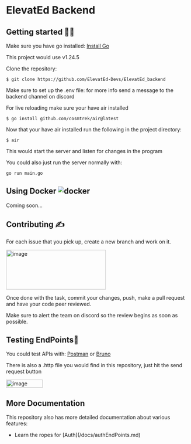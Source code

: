 <h1> ElevatEd Backend </h1>

<h2> Getting started 🧑‍💻</h2>
<p>Make sure you have go installed: <a href="https://go.dev/doc/install">Install Go</a></p>
<p>This project would use v1.24.5</p>

<p>Clone the repository:</p>

```
$ git clone https://github.com/ElevatEd-Devs/ElevatEd_backend
```

<p>Make sure to set up the .env file: for more info send a message to the backend channel on discord</p>

<p>For live reloading make sure your have air installed</p>

```
$ go install github.com/cosmtrek/air@latest
```

<p>Now that your have air installed run the following in the project directory:</p>

```
$ air
```

<p>This would start the server and listen for changes in the program</p>

<p>You could  also just run the server normally with:</p>

```
go run main.go
```

<h2>Using Docker <img src="https://img.icons8.com/color/36/docker.png" alt="docker"/></h2>
<p>Coming soon...</p>

<h2>Contributing ✍️</h2>
<p>For each issue that you pick up, create a new branch and work on it.</p>  
<img width="273" height="108" alt="image" src="https://github.com/user-attachments/assets/bb721a49-2d2d-44e2-b26a-d2e10ca01036" />

<p>Once done with the task, commit your changes, push, make a pull request and have your code peer reviewed.</p>

<p>Make sure to alert the team on discord so the review begins as soon as possible.</p>

<h2>Testing EndPoints🧪</h2>
<p>You could test APIs with: <a href="https://www.postman.com/">Postman</a> or <a href="https://www.usebruno.com/">Bruno</a> </p>
<p>There is also a .http file you would find in this repository, just hit the send request button</p>
<img width="100" height="22" alt="image" src="https://github.com/user-attachments/assets/c9a77824-75f4-438a-9366-96309653422a" />

<h2>More Documentation</h2>
<p>This repository also has more detailed documentation about various features:</p>

<ul>
    <li> Learn the ropes for [Auth](/docs/authEndPoints.md)</li>
</ul>
